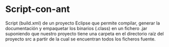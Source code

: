 # Script-con-ant
Script (build.xml) de un proyecto Eclipse que permite compilar, generar la documentación y empaquetar los binarios (.class) en un fichero .jar suponiendo que nuestro proyecto tiene una carpeta en el directorio raíz del proyecto src a partir de la cual se encuentran todos los ficheros fuente.
